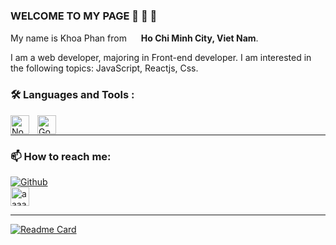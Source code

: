 <h3 > WELCOME TO MY PAGE 👋 👋 👋 </h3>
  
<p> My name is Khoa Phan from <img src="https://cdn-icons-png.flaticon.com/512/323/323319.png" width="15"/> <b>Ho Chi Minh City, Viet Nam</b>. </p>
<p> I am a web developer, majoring in Front-end developer. I am interested in the following topics: JavaScript, Reactjs, Css. </p >

### :hammer_and_wrench: Languages and Tools :

<img align="left" alt="NodeJS" width="30px" style="padding-right:10px;" src="https://cdn.jsdelivr.net/gh/devicons/devicon/icons/nodejs/nodejs-original.svg" />
<img align="left" alt="Go" width="30px" style="padding-right:10px;" src="https://cdn.jsdelivr.net/gh/devicons/devicon/icons/react/react-original.svg" />

<br>
<hr>

<h3> 📫  How to reach me: </h3>
<p>
  <a href="https://github.com/khoaphan1161996" target="_blank"><img alt="Github" src="https://img.shields.io/badge/GitHub-%2312100E.svg?&style=for-the-badge&logo=Github&logoColor=white" /></a>
  <br>
  <a href="https://www.linkedin.com/in/khoa-phan-7b811b224" target="blank"><img align="center" width src="https://raw.githubusercontent.com/rahuldkjain/github-profile-readme-generator/master/src/images/icons/Social/linked-in-alt.svg" alt="aaaaakhoa" height="30" width="40" /></a>
</p>

<hr>

[![Readme Card](https://github-readme-stats.vercel.app/api/pin/?username=khoaphan1161996&repo=TuHoc&theme=radical&show_icons=true)](https://github.com/khoaphan1161996/TuHoc)
